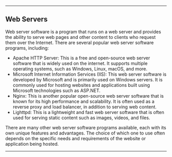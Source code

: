 
---

## Web Servers

Web server software is a program that runs on a web server and provides the ability to serve web pages and other content to clients who request them over the Internet. There are several popular web server software programs, including:

- Apache HTTP Server: This is a free and open-source web server software that is widely used on the internet. It supports multiple operating systems, such as Windows, Linux, macOS, and more.
- Microsoft Internet Information Services (IIS): This web server software is developed by Microsoft and is primarily used on Windows servers. It is commonly used for hosting websites and applications built using Microsoft technologies such as ASP.NET.
- Nginx: This is another popular open-source web server software that is known for its high performance and scalability. It is often used as a reverse proxy and load balancer, in addition to serving web content.
- Lighttpd: This is a lightweight and fast web server software that is often used for serving static content such as images, videos, and files.

There are many other web server software programs available, each with its own unique features and advantages. The choice of which one to use often depends on the specific needs and requirements of the website or application being hosted.

---
